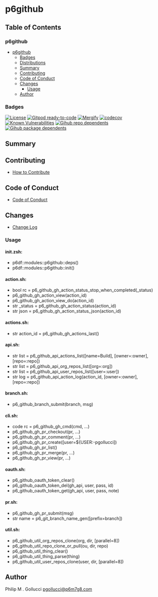 # p6github

## Table of Contents


### p6github
- [p6github](#p6github)
  - [Badges](#badges)
  - [Distributions](#distributions)
  - [Summary](#summary)
  - [Contributing](#contributing)
  - [Code of Conduct](#code-of-conduct)
  - [Changes](#changes)
    - [Usage](#usage)
  - [Author](#author)

### Badges

[![License](https://img.shields.io/badge/License-Apache%202.0-yellowgreen.svg)](https://opensource.org/licenses/Apache-2.0)
[![Gitpod ready-to-code](https://img.shields.io/badge/Gitpod-ready--to--code-blue?logo=gitpod)](https://gitpod.io/#https://github.com/p6m7g8/p6github)
[![Mergify](https://img.shields.io/endpoint.svg?url=https://gh.mergify.io/badges/p6m7g8/p6github/&style=flat)](https://mergify.io)
[![codecov](https://codecov.io/gh/p6m7g8/p6github/branch/master/graph/badge.svg?token=14Yj1fZbew)](https://codecov.io/gh/p6m7g8/p6github)
[![Known Vulnerabilities](https://snyk.io/test/github/p6m7g8/p6github/badge.svg?targetFile=package.json)](https://snyk.io/test/github/p6m7g8/p6github?targetFile=package.json)
[![Gihub repo dependents](https://badgen.net/github/dependents-repo/p6m7g8/p6github)](https://github.com/p6m7g8/p6github/network/dependents?dependent_type=REPOSITORY)
[![Gihub package dependents](https://badgen.net/github/dependents-pkg/p6m7g8/p6github)](https://github.com/p6m7g8/p6github/network/dependents?dependent_type=PACKAGE)

## Summary

## Contributing

- [How to Contribute](CONTRIBUTING.md)

## Code of Conduct

- [Code of Conduct](https://github.com/p6m7g8/.github/blob/master/CODE_OF_CONDUCT.md)

## Changes

- [Change Log](CHANGELOG.md)

### Usage

#### init.zsh:

- p6df::modules::p6github::deps()
- p6df::modules::p6github::init()

#### action.sh:

- bool rc = p6_github_gh_action_status_stop_when_completed(_status)
- p6_github_gh_action_view(action_id)
- p6_github_gh_action_view_do(action_id)
- str _status = p6_github_gh_action_status(action_id)
- str json = p6_github_gh_action_status_json(action_id)

#### actions.sh:

- str action_id = p6_github_gh_actions_last()

#### api.sh:

- str list = p6_github_api_actions_list([name=Build], [owner=:owner], [repo=:repo])
- str list = p6_github_api_org_repos_list([org=:org])
- str list = p6_github_api_user_repos_list([user=:user])
- str log = p6_github_api_action_log(action_id, [owner=:owner], [repo=:repo])

#### branch.sh:

- p6_github_branch_submit(branch, msg)

#### cli.sh:

- code rc = p6_github_gh_cmd(cmd, ...)
- p6_github_gh_pr_checkout(pr, ...)
- p6_github_gh_pr_comment(pr, ...)
- p6_github_gh_pr_create([user=${USER:-pgollucci])
- p6_github_gh_pr_list()
- p6_github_gh_pr_merge(pr, ...)
- p6_github_gh_pr_view(pr, ...)

#### oauth.sh:

- p6_github_oauth_token_clear()
- p6_github_oauth_token_del(gh_api, user, pass, id)
- p6_github_oauth_token_get(gh_api, user, pass, note)

#### pr.sh:

- p6_github_gh_pr_submit(msg)
- str name = p6_git_branch_name_gen([prefix=branch])

#### util.sh:

- p6_github_util_org_repos_clone(org, dir, [parallel=8])
- p6_github_util_repo_clone_or_pull(ou, dir, repo)
- p6_github_util_thing_clear()
- p6_github_util_thing_parse(thing)
- p6_github_util_user_repos_clone(user, dir, [parallel=8])


## Author

Philip M . Gollucci <pgollucci@p6m7g8.com>

